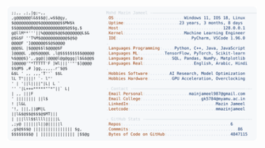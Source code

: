 <picture>
  <source srcset="https://raw.githubusercontent.com/mmazinjameel/mmazinjameel/main/dark_mode.svg?v=1739470375" media="(prefers-color-scheme: dark)">
  <img src="https://raw.githubusercontent.com/mmazinjameel/mmazinjameel/main/light_mode.svg?v=1739470375">
</picture>
